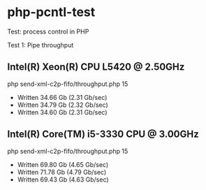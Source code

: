 php-pcntl-test
==============

Test: process control in PHP

Test 1: Pipe throughput

Intel(R) Xeon(R) CPU L5420 @ 2.50GHz
------------------------------------
php send-xml-c2p-fifo/throughput.php 15
 -  Written 34.66 Gb (2.31 Gb/sec)
 -  Written 34.79 Gb (2.32 Gb/sec)
 -  Written 34.60 Gb (2.31 Gb/sec)

Intel(R) Core(TM) i5-3330 CPU @ 3.00GHz
---------------------------------------
php send-xml-c2p-fifo/throughput.php 15
 -  Written 69.80 Gb (4.65 Gb/sec)
 -  Written 71.78 Gb (4.79 Gb/sec)
 -  Written 69.43 Gb (4.63 Gb/sec)
